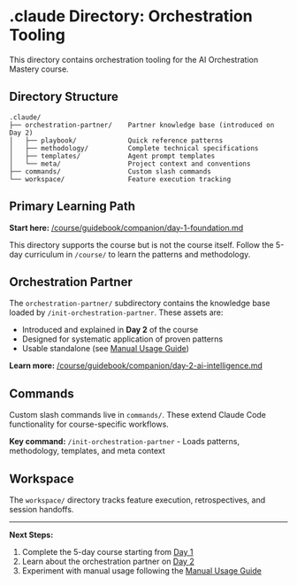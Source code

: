# .claude Directory: Orchestration Tooling

This directory contains orchestration tooling for the AI Orchestration Mastery course.

## Directory Structure

```
.claude/
├── orchestration-partner/    Partner knowledge base (introduced on Day 2)
│   ├── playbook/             Quick reference patterns
│   ├── methodology/          Complete technical specifications
│   ├── templates/            Agent prompt templates
│   └── meta/                 Project context and conventions
├── commands/                 Custom slash commands
└── workspace/                Feature execution tracking
```

## Primary Learning Path

**Start here:** [/course/guidebook/companion/day-1-foundation.md](/course/guidebook/companion/day-1-foundation.md)

This directory supports the course but is not the course itself. Follow the 5-day curriculum in `/course/` to learn the patterns and methodology.

## Orchestration Partner

The `orchestration-partner/` subdirectory contains the knowledge base loaded by `/init-orchestration-partner`. These assets are:
- Introduced and explained in **Day 2** of the course
- Designed for systematic application of proven patterns
- Usable standalone (see [Manual Usage Guide](/course/appendix/manual-usage.md))

**Learn more:** [/course/guidebook/companion/day-2-ai-intelligence.md](/course/guidebook/companion/day-2-ai-intelligence.md)

## Commands

Custom slash commands live in `commands/`. These extend Claude Code functionality for course-specific workflows.

**Key command:** `/init-orchestration-partner` - Loads patterns, methodology, templates, and meta context

## Workspace

The `workspace/` directory tracks feature execution, retrospectives, and session handoffs.

---

**Next Steps:**
1. Complete the 5-day course starting from [Day 1](/course/guidebook/companion/day-1-foundation.md)
2. Learn about the orchestration partner on [Day 2](/course/guidebook/companion/day-2-ai-intelligence.md)
3. Experiment with manual usage following the [Manual Usage Guide](/course/appendix/manual-usage.md)
